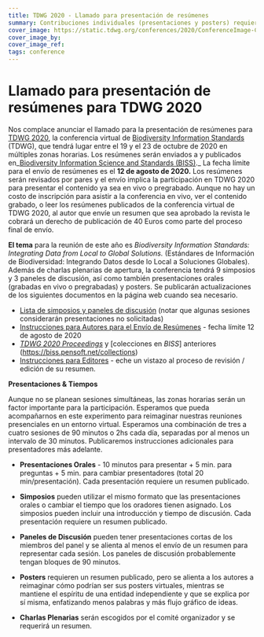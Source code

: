 ```yaml
---
title: TDWG 2020 - Llamado para presentación de resúmenes
summary: Contribuciones individuales (presentaciones y posters) requieren resúmenes, los cuales serán publicados en Biodiversity Information Science and Standards (BISS) como los Proceedings of TDWG 2020.
cover_image: https://static.tdwg.org/conferences/2020/ConferenceImage-CR.jpg
cover_image_by:
cover_image_ref:
tags: conference
---
```


# Llamado para presentación de resúmenes para TDWG 2020

Nos complace anunciar el llamado para la presentación de resúmenes para [TDWG 2020](https://www.tdwg.org/conferences/2020/es), la conferencia virtual de [Biodiversity Information Standards](https://tdwg.org) (TDWG), que tendrá lugar entre el 19 y el 23 de octubre de 2020 en múltiples zonas horarias. Los resúmenes serán enviados a y publicados en_[Biodiversity Information Science and Standards (BISS)](https://biss.pensoft.net/)._ La fecha límite para el envío de resúmenes es el **12 de agosto de 2020.** Los resúmenes serán revisados por pares y el envío implica la participación en TDWG 2020 para presentar el contenido ya sea en vivo o pregrabado. Aunque no hay un costo de inscripción para asistir a la conferencia en vivo, ver el contenido grabado, o leer los resúmenes publicados de la conferencia virtual de TDWG 2020, al autor que envíe un resumen que sea aprobado la revista le cobrará un derecho de publicación de 40 Euros como parte del proceso final de envío.

**El tema** para la reunión de este año es _Biodiversity Information Standards: Integrating Data from Local to Global Solutions._ (Estándares de Información de Biodiversidad: Integrando Datos desde lo Local a Soluciones Globales). Además de charlas plenarias de apertura, la conferencia tendrá 9 simposios y 3 paneles de discusión, así como también presentaciones orales (grabadas en vivo o pregrabadas) y posters. Se publicarán actualizaciones de los siguientes documentos en la página web cuando sea necesario.

*   [Lista de simposios y paneles de discusión](https://www.tdwg.org/conferences/2020/session-list/) (notar que algunas sesiones considerarán presentaciones no solicitadas)
*   [Instrucciones para Autores para el Envío de Resúmenes](https://www.tdwg.org/conferences/2020/instructions-for-abstract-submission/) - fecha límite 12 de agosto de 2020
*   _[TDWG 2020 Proceedings](https://biss.pensoft.net/collection/222/)_ y [colecciones en _BISS_] anteriores (https://biss.pensoft.net/collections)
*   [Instrucciones para Editores](https://www.tdwg.org/conferences/2020/instructions-for-editors/) - eche un vistazo al proceso de revisión / edición de su resumen.

**Presentaciones & Tiempos**

Aunque no se planean sesiones simultáneas, las zonas horarias serán un factor importante para la participación. Esperamos que pueda acompañarnos en este experimento para reimaginar nuestras reuniones presenciales en un entorno virtual. Esperamos una combinación de tres a cuatro sesiones de 90 minutos o 2hs cada día, separadas por al menos un intervalo de 30 minutos. Publicaremos instrucciones adicionales para presentadores más adelante.

* **Presentaciones Orales** - 10 minutos para presentar + 5 min. para preguntas + 5 min. para cambiar presentadores (total 20 min/presentación). Cada presentación requiere un resumen publicado.

* **Simposios** pueden utilizar el mismo formato que las presentaciones orales o cambiar el tiempo que los oradores tienen asignado. Los simposios pueden incluir una introducción y tiempo de discusión. Cada presentación requiere un resumen publicado.

* **Paneles de Discusión** pueden tener presentaciones cortas de los miembros del panel y se alienta al menos el envío de un resumen para representar cada sesión. Los paneles de discusión probablemente tengan bloques de 90 minutos.

* **Posters** requieren un resumen publicado, pero se alienta a los autores a reimaginar cómo podrían ser sus posters virtuales, mientras se mantiene el espíritu de una entidad independiente y que se explica por sí misma, enfatizando menos palabras y más flujo gráfico de ideas.

* **Charlas Plenarias** serán escogidos por el comité organizador y se requerirá un resumen.
